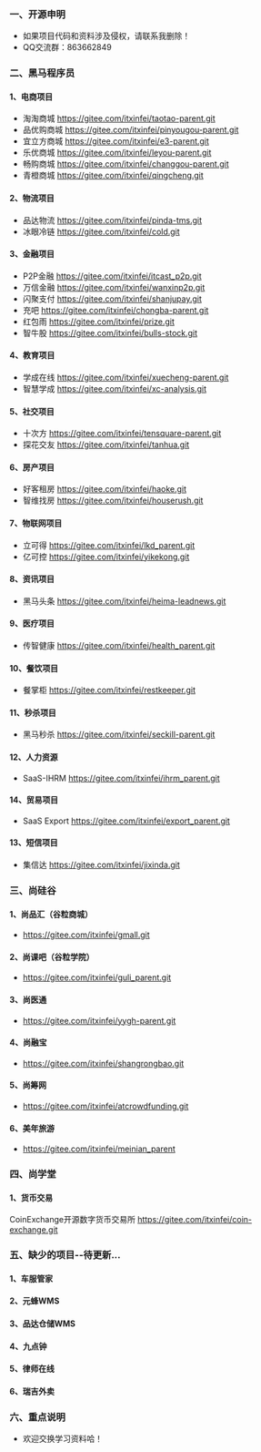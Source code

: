 ### 一、开源申明
- 如果项目代码和资料涉及侵权，请联系我删除！
- QQ交流群：863662849

### 二、黑马程序员
#### 1、电商项目
- 淘淘商城
https://gitee.com/itxinfei/taotao-parent.git
- 品优购商城
https://gitee.com/itxinfei/pinyougou-parent.git
- 宜立方商城
https://gitee.com/itxinfei/e3-parent.git
- 乐优商城
https://gitee.com/itxinfei/leyou-parent.git
- 畅购商城
https://gitee.com/itxinfei/changgou-parent.git
- 青橙商城
https://gitee.com/itxinfei/qingcheng.git

#### 2、物流项目
- 品达物流
https://gitee.com/itxinfei/pinda-tms.git
- 冰眼冷链
https://gitee.com/itxinfei/cold.git

#### 3、金融项目
- P2P金融
https://gitee.com/itxinfei/itcast_p2p.git
- 万信金融
https://gitee.com/itxinfei/wanxinp2p.git
- 闪聚支付
https://gitee.com/itxinfei/shanjupay.git
- 充吧
https://gitee.com/itxinfei/chongba-parent.git
- 红包雨
https://gitee.com/itxinfei/prize.git
- 智牛股
https://gitee.com/itxinfei/bulls-stock.git

#### 4、教育项目
- 学成在线
https://gitee.com/itxinfei/xuecheng-parent.git
- 智慧学成
https://gitee.com/itxinfei/xc-analysis.git

#### 5、社交项目
- 十次方
https://gitee.com/itxinfei/tensquare-parent.git
- 探花交友
https://gitee.com/itxinfei/tanhua.git

#### 6、房产项目
- 好客租房
https://gitee.com/itxinfei/haoke.git
- 智维找房
https://gitee.com/itxinfei/houserush.git

#### 7、物联网项目
- 立可得
https://gitee.com/itxinfei/lkd_parent.git
- 亿可控
https://gitee.com/itxinfei/yikekong.git

#### 8、资讯项目
- 黑马头条
https://gitee.com/itxinfei/heima-leadnews.git

#### 9、医疗项目
- 传智健康
https://gitee.com/itxinfei/health_parent.git

#### 10、餐饮项目
- 餐掌柜
https://gitee.com/itxinfei/restkeeper.git

#### 11、秒杀项目
- 黑马秒杀
https://gitee.com/itxinfei/seckill-parent.git

#### 12、人力资源
- SaaS-IHRM
https://gitee.com/itxinfei/ihrm_parent.git

#### 14、贸易项目
- SaaS Export
https://gitee.com/itxinfei/export_parent.git

#### 13、短信项目
- 集信达
https://gitee.com/itxinfei/jixinda.git

### 三、尚硅谷
#### 1、尚品汇（谷粒商城）
- https://gitee.com/itxinfei/gmall.git
#### 2、尚课吧（谷粒学院）
- https://gitee.com/itxinfei/guli_parent.git
#### 3、尚医通
- https://gitee.com/itxinfei/yygh-parent.git
#### 4、尚融宝
- https://gitee.com/itxinfei/shangrongbao.git
#### 5、尚筹网
- https://gitee.com/itxinfei/atcrowdfunding.git
#### 6、美年旅游
- https://gitee.com/itxinfei/meinian_parent

### 四、尚学堂
#### 1、货币交易
CoinExchange开源数字货币交易所
https://gitee.com/itxinfei/coin-exchange.git

### 五、缺少的项目--待更新...
#### 1、车服管家
#### 2、元蜂WMS
#### 3、品达仓储WMS
#### 4、九点钟
#### 5、律师在线
#### 6、瑞吉外卖

### 六、重点说明
- 欢迎交换学习资料哈！